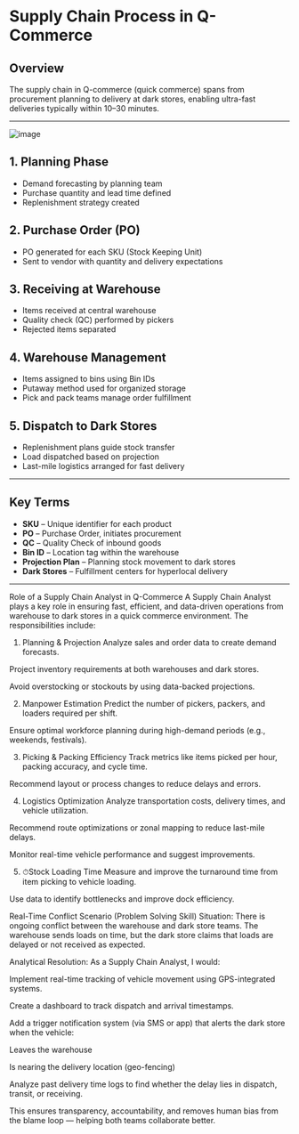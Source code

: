 # Supply Chain Process in Q-Commerce

## Overview
The supply chain in Q-commerce (quick commerce) spans from procurement planning to delivery at dark stores, enabling 
ultra-fast deliveries typically within 10–30 minutes.

---

![image](https://github.com/user-attachments/assets/897590ea-42b6-4a24-99df-1d79eab2025d)

## 1. Planning Phase
- Demand forecasting by planning team
- Purchase quantity and lead time defined
- Replenishment strategy created

## 2. Purchase Order (PO)
- PO generated for each SKU (Stock Keeping Unit)
- Sent to vendor with quantity and delivery expectations

## 3. Receiving at Warehouse
- Items received at central warehouse
- Quality check (QC) performed by pickers
- Rejected items separated

## 4. Warehouse Management
- Items assigned to bins using Bin IDs
- Putaway method used for organized storage
- Pick and pack teams manage order fulfillment

## 5. Dispatch to Dark Stores
- Replenishment plans guide stock transfer
- Load dispatched based on projection
- Last-mile logistics arranged for fast delivery

---

## Key Terms
- **SKU** – Unique identifier for each product
- **PO** – Purchase Order, initiates procurement
- **QC** – Quality Check of inbound goods
- **Bin ID** – Location tag within the warehouse
- **Projection Plan** – Planning stock movement to dark stores
- **Dark Stores** – Fulfillment centers for hyperlocal delivery

---

Role of a Supply Chain Analyst in Q-Commerce
A Supply Chain Analyst plays a key role in ensuring fast, efficient, and data-driven operations from warehouse to dark stores in a quick commerce environment. The responsibilities include:

1. Planning & Projection
Analyze sales and order data to create demand forecasts.

Project inventory requirements at both warehouses and dark stores.

Avoid overstocking or stockouts by using data-backed projections.

2. Manpower Estimation
Predict the number of pickers, packers, and loaders required per shift.

Ensure optimal workforce planning during high-demand periods (e.g., weekends, festivals).

3. Picking & Packing Efficiency
Track metrics like items picked per hour, packing accuracy, and cycle time.

Recommend layout or process changes to reduce delays and errors.

4. Logistics Optimization
Analyze transportation costs, delivery times, and vehicle utilization.

Recommend route optimizations or zonal mapping to reduce last-mile delays.

Monitor real-time vehicle performance and suggest improvements.

5. ⏱Stock Loading Time
Measure and improve the turnaround time from item picking to vehicle loading.

Use data to identify bottlenecks and improve dock efficiency.

Real-Time Conflict Scenario (Problem Solving Skill)
Situation:
There is ongoing conflict between the warehouse and dark store teams. The warehouse sends loads on time, but the dark store claims that loads are delayed or not received as expected.

Analytical Resolution:
As a Supply Chain Analyst, I would:

Implement real-time tracking of vehicle movement using GPS-integrated systems.

Create a dashboard to track dispatch and arrival timestamps.

Add a trigger notification system (via SMS or app) that alerts the dark store when the vehicle:

Leaves the warehouse

Is nearing the delivery location (geo-fencing)

Analyze past delivery time logs to find whether the delay lies in dispatch, transit, or receiving.

This ensures transparency, accountability, and removes human bias from the blame loop — helping both teams collaborate better.

